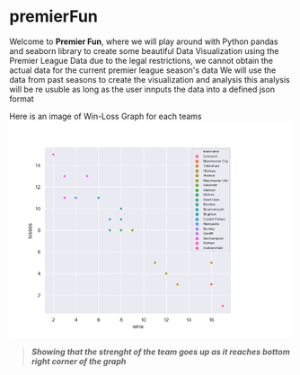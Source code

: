 <h1>premierFun</h1>

Welcome to **Premier Fun**, where we will play around with 
Python pandas and seaborn library to create some beautiful 
Data Visualization using the Premier League Data
due to the legal restrictions, we cannot obtain the actual data for 
the current premier league season's data
We will use the data from past seasons to create the visualization and analysis 
this analysis will be re usuble as long as the user innputs the data into a defined json format 

Here is an image of Win-Loss Graph for each teams 
![win-loss ratio graph epl](output.png)

>***Showing that the strenght of the team goes up as it reaches bottom right corner of the graph***
